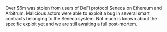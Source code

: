 Over $6m was stolen from users of DeFi protocol Seneca on Ethereum and Arbitrum. Malicious actors were able to exploit a bug in several smart contracts belonging to the Seneca system. Not much is known about the specific exploit yet and we are still awaiting a full post-mortem.
